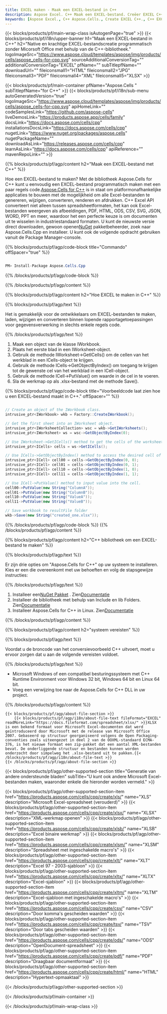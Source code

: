 ```yaml
---
title: EXCEL maken - Maak een EXCEL-bestand in C++
description: Aspose Excel. C++ Maak een EXCEL-bestand. Creëer EXCEL C++. C++ EXCEL Creator. Creëer EXCEL in C++. Genereer een EXCEL-bestand met C++.
keywords: [Aspose Excel., C++ Aspose.Cells., Create EXCEL C++., C++ EXCEL Creater., Create EXCEL file in C++., Generate EXCEL file in C++]
---
```

{{< blocks/products/pf/main-wrap-class isAutogenPage="true" >}}
{{< blocks/products/pf/i18n/upper-banner h1="Maak een EXCEL-bestand in C++" h2="Native en krachtige EXCEL-bestandscreatie programmatisch zonder Micorsoft Office met behulp van de C++-bibliotheek." logoImageSrc="https://www.aspose.cloud/templates/aspose/img/products/cells/aspose_cells-for-cpp.svg" sourceAdditionalConversionTag="" additionalConversionTag="EXCEL" pfName="" subTitlepfName="" downloadUrl="" fileiconsmall1="HTML" fileiconsmall2="JPG" fileiconsmall3="PDF" fileiconsmall4="XML" fileiconsmall5="XLSX" >}}

{{< blocks/products/pf/main-container pfName="Aspose.Cells " subTitlepfName="for C++" >}}
{{< blocks/products/pf/i18n/sub-menu autoGeneratedVersion="true" logoImageSrc="https://www.aspose.cloud/templates/aspose/img/products/cells/aspose_cells-for-cpp.svg" apiHomeLink="" codeSamplesLink="https://github.com/aspose-cells" liveDemosLink="https://products.aspose.app/cells/family" docsLink="https://docs.aspose.com/cells/cpp" installationsDocsLink="https://docs.aspose.com/cells/cpp" nugetLink="https://www.nuget.org/packages/aspose.cells" nugetPackageName="" downloadAsLink="https://releases.aspose.com/cells/cpp" learnAsLink="https://docs.aspose.com/cells/cpp" apiReference="" mavenRepoLink="" >}}

{{% blocks/products/pf/agp/content h2="Maak een EXCEL-bestand met C++" %}}

 Hoe een EXCEL-bestand te maken? Met de bibliotheek Aspose.Cells for C++ kunt u eenvoudig een EXCEL-bestand programmatisch maken met een paar regels code.[Aspose.Cells for C++](https://products.aspose.com/cells/cpp) is in staat om platformonafhankelijke applicaties te bouwen met de mogelijkheid om alle Excel-bestanden te genereren, wijzigen, converteren, renderen en afdrukken. C++ Excel API converteert niet alleen tussen spreadsheetformaten, het kan ook Excel-bestanden weergeven als afbeeldingen, PDF, HTML, ODS, CSV, SVG, JSON, WORD, PPT en meer, waardoor het een perfecte keuze is om documenten uit te wisselen in industriestandaard formaten. U kunt de nieuwste versie direct downloaden, gewoon openen[NuGet](https://www.nuget.org/packages/Aspose.Cells.Cpp/) pakketbeheerder, zoek naar Aspose.Cells.Cpp en installeer. U kunt ook de volgende opdracht gebruiken vanuit de Package Manager-console.

{{% blocks/products/pf/agp/code-block title="Commando" offSpacer="true" %}}

```cs

PM> Install-Package Aspose.Cells.Cpp

```

{{% /blocks/products/pf/agp/code-block %}}

{{% /blocks/products/pf/agp/content %}}                                                                             


{{% blocks/products/pf/agp/content h2="Hoe EXCEL te maken in C++" %}}

{{% blocks/products/pf/agp/text %}}

 Het is gemakkelijk voor de ontwikkelaars om EXCEL-bestanden te maken, laden, wijzigen en converteren binnen lopende rapportagetoepassingen voor gegevensverwerking in slechts enkele regels code.

{{% /blocks/products/pf/agp/text %}}

1.  Maak een object van de klasse IWorkbook.
1.  Plaats het eerste blad in een IWorksheet-object.
1.  Gebruik de methode IWorksheet->GetICells() om de cellen van het werkblad in een ICells-object te krijgen.
1. Gebruik de methode ICells->GetObjectByIndex() om toegang te krijgen tot de gewenste cel van het werkblad in een ICell-object.
1.  Gebruik de methode ICell->PutValue() om waarde in de cel in te voeren.
1.  Sla de werkmap op als .xlsx-bestand met de methode Save().

{{% blocks/products/pf/agp/code-block title="Voorbeeldcode laat zien hoe u een EXCEL-bestand maakt in C++." offSpacer="" %}}

```cs

// Create an object of the IWorkbook class.
intrusive_ptr<IWorkbook> wkb = Factory::CreateIWorkbook();

// Get the first sheet into an IWorksheet object.
intrusive_ptr<IWorksheetCollection> wsc = wkb->GetIWorksheets();
intrusive_ptr<IWorksheet> ws = wsc->GetObjectByIndex(0);

// Use IWorksheet->GetICells() method to get the cells of the worksheet into an ICells object.
intrusive_ptr<ICells> cells = ws->GetICells();

// Use ICells->GetObjectByIndex() method to access the desired cell of the worksheet into an ICell object.
intrusive_ptr<ICell> cell00 = cells->GetObjectByIndex(0, 0);
intrusive_ptr<ICell> cell01 = cells->GetObjectByIndex(0, 1);
intrusive_ptr<ICell> cell10 = cells->GetObjectByIndex(1, 0);
intrusive_ptr<ICell> cell11 = cells->GetObjectByIndex(1, 1);

// Use ICell->PutValue() method to input value into the cell.
cell00->PutValue(new String("ColumnA"));
cell01->PutValue(new String("ColumnB"));
cell10->PutValue(new String("ValueA"));
cell11->PutValue(new String("ValueB"));

// Save workbook to resultFile folder
wkb->Save(new String("created_one.xlsx"));

```

{{% /blocks/products/pf/agp/code-block %}}
{{% /blocks/products/pf/agp/content %}}

{{% blocks/products/pf/agp/content h2="C++ bibliotheek om een EXCEL-bestand te maken" %}}

{{% blocks/products/pf/agp/text %}}

Er zijn drie opties om "Aspose.Cells for C++" op uw systeem te installeren. Kies er een die overeenkomt met uw behoeften en volg de stapsgewijze instructies:

{{% /blocks/products/pf/agp/text %}}

1.  Installeer een[NuGet Pakket](https://www.nuget.org/packages/Aspose.Cells.Cpp/) . Zien[Documentatie](https://docs.aspose.com/cells/cpp/installation/#using-nuget-package-manager)
1.  Installeer de bibliotheek met behulp van Include en lib Folders. Zien[Documentatie](https://docs.aspose.com/cells/cpp/installation/#using-include-and-lib-folders)
1.  Installeer Aspose.Cells for C++ in Linux. Zien[Documentatie](https://docs.aspose.com/cells/cpp/installation/#installing-asposecells-for-c-in-linux)

{{% /blocks/products/pf/agp/content %}}

{{% blocks/products/pf/agp/content h2="systeem vereisten" %}}

{{% blocks/products/pf/agp/text %}}

 Voordat u de broncode van het conversievoorbeeld C++ uitvoert, moet u ervoor zorgen dat u aan de volgende vereisten voldoet.

{{% /blocks/products/pf/agp/text %}}

- Microsoft Windows of een compatibel besturingssysteem met C++ Runtime Environment voor Windows 32 bit, Windows 64 bit en Linux 64 bit.
- Voeg een verwijzing toe naar de Aspose.Cells for C++ DLL in uw project.

{{% /blocks/products/pf/agp/content %}}

<!-- aboutfile Starts -->
    {{< blocks/products/pf/agp/about-file-section >}}
        {{< blocks/products/pf/agp/i18n/about-file-text fileFormat="EXCEL" readMoreLink="https://docs.fileformat.com/spreadsheet/xlsx/" >}}XLSX is een bekend formaat voor Microsoft Excel-documenten dat werd geïntroduceerd door Microsoft met de release van Microsoft Office 2007. Gebaseerd op structuur georganiseerd volgens de Open Packaging-conventies zoals uiteengezet in deel 2 van de OOXML-standaard ECMA-376, is het nieuwe formaat een zip-pakket dat een aantal XML-bestanden bevat. De onderliggende structuur en bestanden kunnen worden onderzocht door simpelweg het .xlsx-bestand uit te pakken.{{< /blocks/products/pf/agp/i18n/about-file-text >}}
    {{< /blocks/products/pf/agp/about-file-section >}}
<!-- aboutfile Ends -->

{{< blocks/products/pf/agp/other-supported-section title="Generatie van andere ondersteunde bladen" subTitle="U kunt ook andere Microsoft Excel-bestanden maken, waaronder enkele die hieronder worden vermeld." >}}

{{< blocks/products/pf/agp/other-supported-section-item href="https://products.aspose.com/cells/cpp/create/xls/" name="XLS" description="Microsoft Excel-spreadsheet (verouderd)" >}} 
{{< blocks/products/pf/agp/other-supported-section-item href="https://products.aspose.com/cells/cpp/create/xlsx/" name="XLSX" description="XML-werkmap openen" >}} 
{{< blocks/products/pf/agp/other-supported-section-item href="https://products.aspose.com/cells/cpp/create/xlsb/" name="XLSB" description="Excel binaire werkmap" >}} 
{{< blocks/products/pf/agp/other-supported-section-item href="https://products.aspose.com/cells/cpp/create/xlsm/" name="XLSM" description="Spreadsheet met ingeschakelde macro\'s" >}} 
{{< blocks/products/pf/agp/other-supported-section-item href="https://products.aspose.com/cells/cpp/create/xlt/" name="XLT" description="Excel 97 - 2003-sjabloon" >}} 
{{< blocks/products/pf/agp/other-supported-section-item href="https://products.aspose.com/cells/cpp/create/xltx/" name="XLTX" description="Excel-sjabloon" >}} 
{{< blocks/products/pf/agp/other-supported-section-item href="https://products.aspose.com/cells/cpp/create/xltm/" name="XLTM" description="Excel-sjabloon met ingeschakelde macro\'s" >}} 
{{< blocks/products/pf/agp/other-supported-section-item href="https://products.aspose.com/cells/cpp/create/csv/" name="CSV" description="Door komma\'s gescheiden waarden" >}} 
{{< blocks/products/pf/agp/other-supported-section-item href="https://products.aspose.com/cells/cpp/create/tsv/" name="TSV" description="Door tabs gescheiden waarden" >}} 
{{< blocks/products/pf/agp/other-supported-section-item href="https://products.aspose.com/cells/cpp/create/ods/" name="ODS" description="OpenDocument-spreadsheet" >}}
{{< blocks/products/pf/agp/other-supported-section-item href="https://products.aspose.com/cells/cpp/create/pdf/" name="PDF" description="Draagbaar documentformaat" >}} 
{{< blocks/products/pf/agp/other-supported-section-item href="https://products.aspose.com/cells/cpp/create/html/" name="HTML" description="Hypertext-opmaaktaal" >}} 


{{< /blocks/products/pf/agp/other-supported-section >}}

{{< /blocks/products/pf/main-container >}}
    
{{< /blocks/products/pf/main-wrap-class >}}
